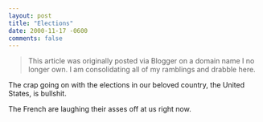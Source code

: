```yaml
---
layout: post
title: "Elections"
date: 2000-11-17 -0600
comments: false
---
```


> This article was originally posted via Blogger on a domain name I no longer own.  I am consolidating all of my ramblings and drabble here.

The crap going on with the elections in our beloved country, the United States, is bullshit.

The French are laughing their asses off at us right now.